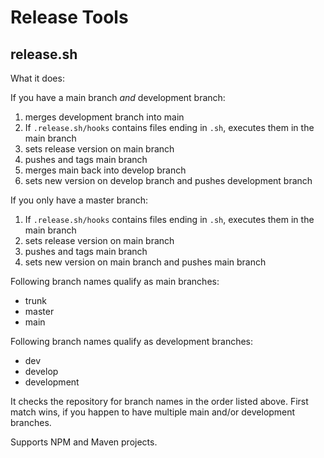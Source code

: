 # Release Tools

## release.sh

What it does:

If you have a main branch _and_ development branch:

1. merges development branch into main
2. If `.release.sh/hooks` contains files ending in `.sh`, executes them in the main branch
3. sets release version on main branch
4. pushes and tags main branch
5. merges main back into develop branch
6. sets new version on develop branch and pushes development branch

If you only have a master branch:

1. If `.release.sh/hooks` contains files ending in `.sh`, executes them in the main branch
2. sets release version on main branch
3. pushes and tags main branch
4. sets new version on main branch and pushes main branch

Following branch names qualify as main branches:

* trunk
* master
* main

Following branch names qualify as development branches:

* dev
* develop
* development

It checks the repository for branch names in the order listed above. First
match wins, if you happen to have multiple main and/or development branches.

Supports NPM and Maven projects.
